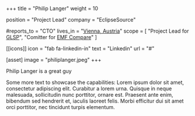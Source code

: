 +++
title = "Philip Langer"
weight = 10

position = "Project Lead"
company = "EclipseSource"

#reports_to = "CTO"
lives_in = "[Vienna, Austria](https://www.google.com/maps/place/Vienna,+Austria/)"
scope = [
  "Project Lead for [GLSP](#)",
  "Comitter for [EMF Compare](https://www.eclipse.org/emf/compare/)"
]

[[icons]]
  icon = "fab fa-linkedin-in"
  text = "Linkedin"
  url = "#"

[asset]
  image = "philiplanger.jpeg"
+++

Philip Langer is a great guy

Some more text to showcase the capabilities:
Lorem ipsum dolor sit amet, consectetur adipiscing elit.
Curabitur a lorem urna.
Quisque in neque malesuada, sollicitudin nunc porttitor, ornare est.
Praesent ante enim, bibendum sed hendrerit et, iaculis laoreet felis.
Morbi efficitur dui sit amet orci porttitor, nec tincidunt turpis elementum.